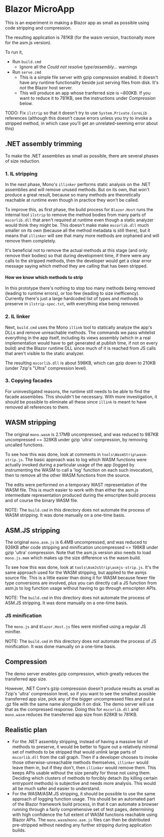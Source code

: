 # Blazor MicroApp

This is an experiment in making a Blazor app as small as possible using code stripping and compression.

The resulting application is 781KB (for the wasm version, fractionally more for the asm.js version).

To run it,

* Run `build.cmd`
  * Ignore all the *Could not resolve type/assembly...* warnings
* Run `serve.cmd`
  * This is a simple file server with gzip compression enabled. It doesn't have any runtime functionality beside just serving files from disk. It's *not* the Blazor host server.
  * This will produce an app whose tranferred size is ~800KB. If you want to reduce it to 781KB, see the instructions under *Compression* below.

TODO: Fix `ilstrip` so that it doesn't try to use `System.Private.CoreLib` references (although this doesn't cause errors unless you try to invoke a stripped method, in which case you'll get an unrelated-seeming error about this)

## .NET assembly trimming

To make the .NET assemblies as small as possible, there are several phases of size reduction.

### 1. IL stripping

In the next phase, Mono's `illinker` performs static analysis on the .NET assemblies and will remove unused methods. But on its own, that won't produce a great result, because so many methods are theoretically reachable at runtime even though in practice they won't be called.

To improve this, as first phase, the build process for `Blazor.Host` runs the internal tool `ilstrip` to remove the method bodies from many parts of `mscorlib.dll` that aren't required at runtime even though a static analyzer would think they might be. This doesn't make make `mscorlib.dll` much smaller on its own (because all the method metadata is still there), but it means that `illinker` will see that many more methods are orphaned and will remove them completely.

It's beneficial not to remove the actual methods at this stage (and only remove their bodies) so that
during development time, if there were any calls to the stripped methods, then the developer would
get a clear error message saying which method they are calling that has been stripped.

#### How we know which methods to strip

In this prototype there's nothing to stop too many methods being removed (leading to runtime errors), or too few (leading to size inefficency). Currently there's just a large hardcoded list of types and methods to preserve in `ilstrip-spec.txt`, with everything else being removed.

### 2. IL linker

Next, `build.cmd` uses the Mono `illink` tool to statically analyze the app's DLLs and remove unreachable methods. The commands we pass whitelist everything in the app itself, including its views assembly (which in a real implementation would have to get generated at publish time, if not on every build) and the Blazor runtime DLL since much of it is reached from JS calls that aren't visible to the static analyzer.

The resulting `mscorlib.dll` is about 598KB, which can gzip down to 210KB (under 7zip's "Ultra" compression level).

### 3. Copying facades

For uninvestigated reasons, the runtime still needs to be able to find the facade assemblies. This shouldn't be necessary. With more investigation, it should be possible to eliminate all these since `illink` is meant to have removed all references to them.

## WASM stripping

The original `mono.wasm` is 2.17MB uncompressed, and was reduced to 987KB uncompressed == 328KB under gzip 'ultra' compression, by removing uncalled functions.

To see how this was done, look at comments in `tools\WasmStrip\wasm-strip.js`. The basic approach was to log which WASM functions were actually invoked during a particular usage of the app (logged by instrumenting the WASM to call a 'log' function on each such invocation), then to remove all the other WASM functions from the source.

The edits were performed on a temporary WAST representation of the WASM file. This is much easier to work with than either the asm.js intermediate representation produced during the emscripten build process and of course the binary WASM file.

NOTE: The `build.cmd` in this directory does not automate the process of WASM stripping. It was done manually on a one-time basis.

## ASM.JS stripping

The original `mono.asm.js` is 6.4MB uncompressed, and was reduced to 926KB after code stripping and minification uncompressed == 198KB under gzip 'ultra' compression. Note that the asm.js version also needs to load `mono.js.mem` which makes up the size difference vs the wasm build.

To see how this was done, look at  `tools\AsmJsStrip\asmjs-strip.js`. It's the same approach used for the WASM stripping, but applied to the asmjs source file. This is a little easier than doing it for WASM because fewer file type conversions are involved, plus you can directly call a JS function from asm.js to log function usage without having to go through emscripten APIs.

NOTE: The `build.cmd` in this directory does not automate the process of ASM.JS stripping. It was done manually on a one-time basis.

### JS minification

The `mono.js` and `Blazor.Host.js` files were minified using a regular JS minifier.

NOTE: The `build.cmd` in this directory does not automate the process of JS minification. It was done manually on a one-time basis.

## Compression

The demo server enables gzip compression, which greatly reduces the transferred app size.

However, .NET Core's gzip compression doesn't produce results as small as 7zip's 'ultra' compression level, so if you want to see the smallest possible transferred app size, pick any of the bigger uncompressed files and put a .gz file with the same name alongside it on disk. The demo server will use that as the compressed response. Doing this for `mscorlib.dll` and `mono.wasm` reduces the transferred app size from 828KB to 781KB.

## Realistic plan

* For the .NET assembly stripping, instead of having a massive list of methods to preserve, it would be better to figure out a relatively minimal set of methods to be stripped that would unlink large parts of `mscorlib.dll` from the call graph. Then if a developer chooses to invoke those otherwise-unreachable methods themselves, `illinker` would leave them in, but if they don't, then `illinker` would remove them. This keeps APIs usable without the size penalty for those not using them. Deciding which clusters of methods to forcibly detach (by killing certain entrypoint methods) is subjective and needs more analysis. This would all be much safer and easier to understand.
* For the WASM/ASM.JS stripping, it should be possible to use the same approach of logging function usage. This should be an automated part of the Blazor framework build process, in that it can automate a browser running through a fairly comprehensive set of test pages, determining with high confidence the full extent of WASM functions reachable using Blazor APIs. The `mono.wasm`/`mono.asm.js` files can then be distributed pre-stripped without needing any further stripping during application builds.
